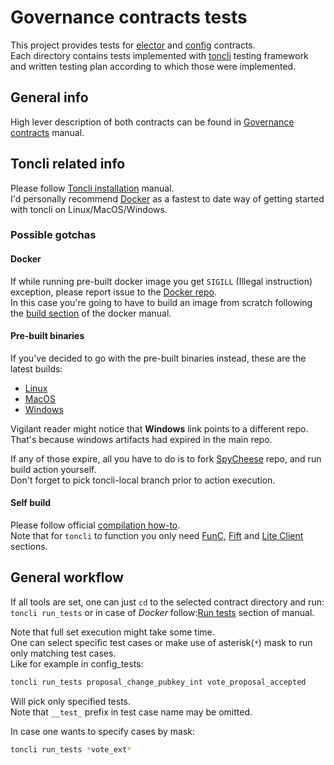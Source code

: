 # Governance contracts tests

This project provides tests for [elector](https://github.com/ton-blockchain/ton/blob/master/crypto/smartcont/elector-code.fc) and [config](https://github.com/ton-blockchain/ton/blob/master/crypto/smartcont/config-code.fc) contracts.  
Each directory contains tests implemented with [toncli](https://github.com/disintar/toncli) testing framework and written testing plan according to which those were implemented.

## General info

High lever description of both contracts can be found in [Governance contracts](https://ton.org/docs/develop/smart-contracts/governance) manual.

## Toncli related info

Please follow [Toncli installation](https://github.com/disintar/toncli/blob/master/INSTALLATION.md) manual.  
I'd personally recommend [Docker](https://hub.docker.com/r/trinketer22/func_docker/) as a fastest to date way of getting started with toncli on Linux/MacOS/Windows.

### Possible gotchas

#### Docker
If while running pre-built docker image you get `SIGILL` (Illegal instruction) exception, please report issue to the [Docker repo](https://hub.docker.com/r/trinketer22/func_docke).  
In this case you're going to have to build an image from scratch following the [build section](https://github.com/Trinketer22/func_docker#build) of the docker manual.

#### Pre-built binaries

If you've decided to go with the pre-built binaries instead, these are the latest builds:

- [Linux](https://github.com/SpyCheese/ton/suites/10688806393/artifacts/535014992)
- [MacOS](https://github.com/SpyCheese/ton/suites/9535611669/artifacts/453290127)
- [Windows](https://github.com/Trinketer22/ton-main/suites/10995875839/artifacts/557516778) 

Vigilant reader might notice that **Windows** link points to a different repo.  
That's because windows artifacts had expired in the main repo.


If any of those expire, all you have to do is to fork [SpyCheese](https://github.com/SpyCheese/ton) repo, and run build action yourself.  
Don't forget to pick toncli-local branch prior to action execution.

#### Self build

Please follow official [compilation how-to](https://ton.org/docs/develop/howto/compile).  
Note that for `toncli` to function you only need [FunC](https://ton.org/docs/develop/howto/compile#func), [Fift](https://ton.org/docs/develop/howto/compile#fift) and [Lite Client](https://ton.org/docs/develop/howto/compile#lite-client) sections.

## General workflow

If all tools are set, one can just `cd` to the selected contract directory and run:
`toncli run_tests` or in case of *Docker* follow:[Run tests](https://github.com/Trinketer22/governance_tests.git) section of manual.

Note that full set execution might take some time.  
One can select specific test cases or make use of asterisk(`*`) mask to run only matching test cases.  
Like for example in config_tests:

``` bash
toncli run_tests proposal_change_pubkey_int vote_proposal_accepted
```

Will pick only specified tests.  
Note that `__test_` prefix in test case name may be omitted.

In case one wants to specify cases by mask:

``` bash
toncli run_tests *vote_ext*
```
